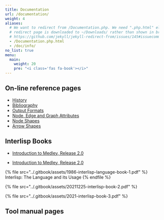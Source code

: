 ```yaml
---
title: Documentation
url: /documentation/
weight: 4
aliases:
  # We want to redirect from /Documentation.php. We need ".php.html" else the
  # redirect page is downloaded to ~/Downloads/ rather than shown in browser. See:
  # https://github.com/jekyll/jekyll-redirect-from/issues/145#issuecomment-392277818
  - /Documentation.php.html
  - /doc/info/
no_list: true
menu:
  main:
    weight: 20
    pre: "<i class='fas fa-book'></i>"
---
```


## On-line reference pages

* [History](/doc/info/lang.html)
* [Bibliography](/doc/info/command.html)
* [Output Formats](/doc/info/output.html)
* [Node, Edge and Graph Attributes](/doc/info/attrs.html)
* [Node Shapes](/doc/info/shapes.html)
* [Arrow Shapes](/doc/info/arrows.html)

## Interlisp Books

* <a href="/documentation/1992-02-An_Introduction_to_Medley_Release_2.0.pdf" target="_blank">Introduction to Medley, Release 2.0</a>
- [Introduction to Medley, Release 2.0](/documentation/1992-02-An_Introduction_to_Medley_Release_2.0.pdf)

{% file src="../.gitbook/assets/1986-interlisp-language-book-1.pdf" %} Interlisp: The Language and its Usage {% endfile %}

{% file src="../.gitbook/assets/20211225-interlisp-book-2.pdf" %}

{% file src="../.gitbook/assets/2021-interlisp-book-3.pdf" %}




## Tool manual pages
